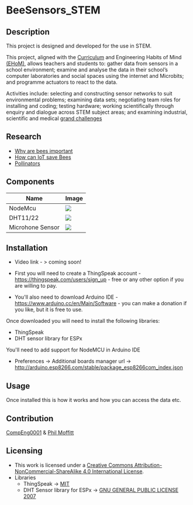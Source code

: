 # BeeSensors_STEM                                                                               
## Description
This project is designed and developed for the use in STEM. 

This project, aligned with the [Curriculum](https://www.gov.uk/national-curriculum) and Engineering Habits of Mind  [(EHoM)](https://www.raeng.org.uk/publications/reports/thinking-like-an-engineer-implications-full-report), allows teachers and students to: gather data from sensors in a school environment; examine and analyse the data in their school’s computer laboratories and social spaces using the internet and Microbits; and programme actuators to react to the data.  

Activities include: selecting and constructing sensor networks to suit environmental problems; examining data sets; negotiating team roles for installing and coding; testing hardware; working scientifically through enquiry and dialogue across STEM subject areas; and examining industrial, scientific and medical [grand challenges](https://www.gov.uk/government/publications/industrial-strategy-the-grand-challenges/industrial-strategy-the-grand-challenges)

## Research 
* [Why are bees important](https://www.sustainweb.org/foodfacts/bees_are_important/)
* [How can IoT save Bees](https://www.iotforall.com/how-iot-can-save-bees/)
* [Pollinators](https://en.wikipedia.org/wiki/Frequency-dependent_foraging_by_pollinators)

## Components
Name            | Image
------------    | -------------
NodeMcu         | ![](https://circuits4you.com/wp-content/uploads/2018/02/NodeMCU.jpg)
DHT11/22        | ![](http://www.uugear.com/wordpress/wp-content/uploads/2015/03/dht11_2-300x300.jpg)
Microhone Sensor| ![](https://sites.google.com/site/summerfuelrobots/_/rsrc/1374684958016/arduino-sensor-tutorials/arduino-sound-sensor/arduino-sound-sensor-module-sound-detection-module-201211270080030_fheiji1354280389445.jpg?height=320&width=320)


## Installation
* Video link - > coming soon!

* First you will need to create a ThingSpeak account - https://thingspeak.com/users/sign_up - free or any other option if you are willing to pay. 

* You'll also need to download Arduino IDE - https://www.arduino.cc/en/Main/Software - you can make a donation if you like, but it is free to use. 

Once downloaded you will need to install the following libraries:

* ThingSpeak
* DHT sensor library for ESPx

You'll need to add support for NodeMCU in Arduino IDE
* Preferences -> Additional boards manager url -> http://arduino.esp8266.com/stable/package_esp8266com_index.json

## Usage
Once installed this is how it works and how you can access the data etc.

## Contribution
[CompEng0001](https://github.com/CompEng0001) & [Phil Moffitt](https://github.com/philipgmoffitt)

## Licensing 
* This work is licensed under a [Creative Commons Attribution-NonCommercial-ShareAlike 4.0 International License](https://creativecommons.org/licenses/by-nc-sa/4.0/).
* Libraries
    * ThingSpeak -> [MIT]()
    * DHT Sensor library for ESPx ->  [GNU GENERAL PUBLIC LICENSE 2007](http://fsf.org/)


